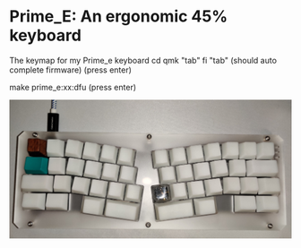 # Prime_E: An ergonomic 45% keyboard

The keymap for my Prime_e keyboard
cd qmk "tab" fi "tab" (should auto complete firmware) (press enter)

make prime_e:xx:dfu   (press enter)


![Atreus42 Hand Wired Mechanical Keyboard](/Prime_e%20small%202.jpg)
